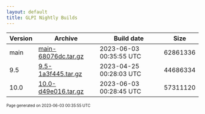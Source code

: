 ```yaml
---
layout: default
title: GLPI Nightly Builds
---
```


Version|Archive|Build date|Size
---|---|---|---
main|[main-68076dc.tar.gz](main-68076dc.tar.gz)|2023-06-03 00:35:55 UTC|62861336
9.5|[9.5-1a3f445.tar.gz](9.5-1a3f445.tar.gz)|2023-04-25 00:28:03 UTC|44686334
10.0|[10.0-d49e016.tar.gz](10.0-d49e016.tar.gz)|2023-06-03 00:28:45 UTC|57311120

<font size="1">Page generated on 2023-06-03 00:35:55 UTC</font>

